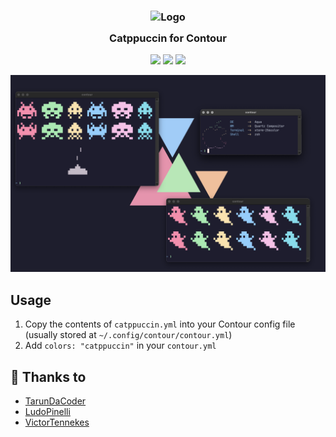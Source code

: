 <h3 align="center">
	<img src="https://raw.githubusercontent.com/catppuccin/catppuccin/dev/assets/logos/exports/1544x1544_circle.png" width="100" alt="Logo"/><br/>
	<img src="https://raw.githubusercontent.com/catppuccin/catppuccin/dev/assets/misc/transparent.png" height="30" width="0px"/>
	Catppuccin for Contour
	<img src="https://raw.githubusercontent.com/catppuccin/catppuccin/dev/assets/misc/transparent.png" height="30" width="0px"/>
</h3>

<p align="center">
    <a href="https://github.com/TarunDaCoder/contour/stargazers"><img src="https://img.shields.io/github/stars/TarunDaCoder/contour?colorA=1e1e28&colorB=c9cbff&style=for-the-badge&logo=starship style=for-the-badge"></a>
    <a href="https://github.com/TarunDaCoder/contour/issues"><img src="https://img.shields.io/github/issues/TarunDaCoder/contour?colorA=1e1e28&colorB=f7be95&style=for-the-badge"></a>
    <a href="https://github.com/TarunDaCoder/contour/contributors"><img src="https://img.shields.io/github/contributors/TarunDaCoder/contour?colorA=1e1e28&colorB=b1e1a6&style=for-the-badge"></a>
</p>

<p align="center">
  <img src="assets/ContourMac_Screenshot.png" alt="Contour On Mac from @VictorTennekes"/>
</p>

## Usage

1. Copy the contents of `catppuccin.yml` into your Contour config file (usually stored at `~/.config/contour/contour.yml`)
2. Add `colors: "catppuccin"` in your `contour.yml`

## 💝 Thanks to

- [TarunDaCoder](https://github.com/TarunDaCoder)
- [LudoPinelli](https://github.com/LudoPinelli)
- [VictorTennekes](https://github/VictorTennekes)

